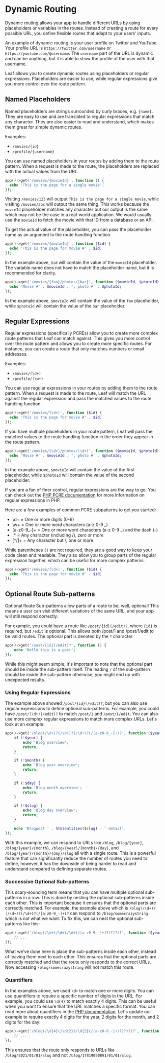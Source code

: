 # Dynamic Routing

Dynamic routing allows your app to handle different URLs by using placeholders or variables in the routes. Instead of creating a route for every possible URL, you define flexible routes that adapt to your users' inputs.

An example of dynamic routing is your user profile on Twitter and YouTube. Your profile URL is `https://twitter.com/username` or `https://youtube.com/@username`. The `username` part of the URL is dynamic and can be anything, but it is able to show the profile of the user with that username.

Leaf allows you to create dynamic routes using placeholders or regular expressions. Placeholders are easier to use, while regular expressions give you more control over the route pattern.

## Named Placeholders

Named placeholders are strings surrounded by curly braces, e.g. `{name}`. They are easy to use and are translated to regular expressions that match any character. They are also easier to read and understand, which makes them great for simple dynamic routes.

Examples:

- `/movies/{id}`
- `/profile/{username}`

You can use named placeholders in your routes by adding them to the route pattern. When a request is made to the route, the placeholders are replaced with the actual values from the URL.

```php
app()->get('/movies/{movieId}', function () {
  echo 'This is the page for a single movie';
});
```

Visiting `/movies/123` will output `This is the page for a single movie`, while visiting `/movies/abc` will output the same thing. This works because the `movieId` placeholder matches any character but our output is the same which may not be the case in a real-world application. We would usually use the `movieId` to fetch the movie with that ID from a database or an API.

To get the actual value of the placeholder, you can pass the placeholder name as an argument to the route handling function.

```php
app()->get('/movies/{movieId}', function ($id) {
  echo 'This is the page for movie #' . $id;
});
```

In the example above, `$id` will contain the value of the `movieId` placeholder. The variable name does not have to match the placeholder name, but it is recommended for clarity.

```php
app()->get('/movies/{foo}/photos/{bar}', function ($movieId, $photoId) {
  echo 'Movie #' . $movieId . ', photo #' . $photoId;
});
```

In the example above, `$movieId` will contain the value of the `foo` placeholder, while `$photoId` will contain the value of the `bar` placeholder.

## Regular Expressions

Regular expressions (specifically PCREs) allow you to create more complex route patterns that Leaf can match against. This gives you more control over the route pattern and allows you to create more specific routes. For instance, you can create a route that only matches numbers or email addresses.

Examples:

- `/movies/(\d+)`
- `/profile/(\w+)`

You can use regular expressions in your routes by adding them to the route pattern. When a request is made to the route, Leaf will match the URL against the regular expression and pass the matched values to the route handling function.

```php
app()->get('/movies/(\d+)', function ($id) {
  echo 'This is the page for movie #' . $id;
});
```

If you have multiple placeholders in your route pattern, Leaf will pass the matched values to the route handling function in the order they appear in the route pattern.

```php
app()->get('/movies/(\d+)/photos/(\d+)', function ($movieId, $photoId) {
  echo 'Movie #' . $movieId . ', photo #' . $photoId;
});
```

In the example above, `$movieId` will contain the value of the first placeholder, while `$photoId` will contain the value of the second placeholder.

If you are a fan of finer control, regular expressions are the way to go. You can check out the [PHP PCRE documentation](https://github.com/cornernote/cheat-sheet/blob/master/PHP%20PCRE%20Cheat%20Sheet.pdf) for more information on regular expressions in PHP.

Here are a few examples of common PCRE subpatterns to get you started:

- \d+ = One or more digits (0-9)
- \w+ = One or more word characters (a-z 0-9 _)
- [a-z0-9_-]+ = One or more word characters (a-z 0-9 _) and the dash (-)
- .* = Any character (including /), zero or more
- [^/]+ = Any character but /, one or more

While parentheses `()` are not required, they are a good way to keep your code clean and readable. They also allow you to group parts of the regular expression together, which can be useful for more complex patterns.

```php
app()->get('/movies/(\d+)', function ($id) {
  echo 'This is the page for movie #' . $id;
});
```

## Optional Route Sub-patterns

Optional Route Sub-patterns allow parts of a route to be, well, optional! This means a user can visit different variations of the same URL, and your app will still respond correctly.

For example, you could have a route like `/post/{id}(/edit)?`, where `{id}` is required, but `/edit` is optional. This allows both /post/1 and /post/1/edit to be valid routes. The optional part is denoted by the `?` character.

```php
app()->get('/post/{id}(/edit)?', function () {
    echo 'Hello this is a post';
});
```

While this might seem simple, it's important to note that the optional part should be inside the sub-pattern itself. The leading `/` of the sub-pattern should be inside the sub-pattern otherwise, you might end up with unexpected results.

### Using Regular Expressions

The example above showed `/post/{id}(/edit)?`, but you can also use regular expressions to define optional sub-patterns. For example, you could have `/post/(\d+)(/edit)?` to match `/post/1` and `/post/1/edit`. You can also use more complex regular expressions to match more complex URLs. Let's look at an example:

```php
app()->get('/blog(/\d+)?(/\d+)?(/\d+)?(/[a-z0-9_-]+)?', function ($year = null, $month = null, $day = null, $slug = null) {
    if (!$year) {
        echo 'Blog overview';
        return;
    }

    if (!$month) {
        echo 'Blog year overview';
        return;
    }

    if (!$day) {
        echo 'Blog month overview';
        return;
    }

    if (!$slug) {
        echo 'Blog day overview';
        return;
    }

    echo 'Blogpost ' . htmlentities($slug) . ' detail';
});
```

With this example, we can respond to URLs like `/blog`, `/blog/{year}`, `/blog/{year}/{month}`, `/blog/{year}/{month}/{day}`, and `/blog/{year}/{month}/{day}/slug` all with a single route. This is a powerful feature that can significantly reduce the number of routes you need to define, however, it has the downside of being harder to read and understand compared to defining separate routes.

### Successive Optional Sub-patterns

This scary-sounding term means that you can have multiple optional sub-patterns in a row. This is done by nesting the optional sub-patterns inside each other. This is important because it ensures that the optional parts are correctly matched. For example, the example above which is `/blog(/\d+)?(/\d+)?(/\d+)?(/[a-z0-9_-]+)?` can respond to `/blog/somecrazystring` which is not what we want. To fix this, we can nest the optional sub-patterns like this:

```php
app()->get('/blog(/\d+(/\d+(/\d+(/[a-z0-9_-]+)?)?)?)?', function ($year = null, $month = null, $day = null, $slug = null) {
    // ...
});
```

What we've done here is place the sub-patterns inside each other, instead of leaving them next to each other. This ensures that the optional parts are correctly matched and that the route only responds to the correct URLs. Now accessing `/blog/somecrazystring` will not match this route.

### Quantifiers

In the examples above, we used `\d+` to match one or more digits. You can use quantifiers to require a specific number of digits in the URL. For example, you could use `\d{4}` to match exactly 4 digits. This can be useful when you want to ensure that the URL matches a specific format. You can read more about quantifiers in the [PHP documentation](https://www.php.net/manual/en/regexp.reference.repetition.php). Let's update our example to require exactly 4 digits for the year, 2 digits for the month, and 2 digits for the day:

```php
app()->get('/blog(/\d{4}(/\d{2}(/\d{2}(/[a-z0-9_-]+)?)?)?)?', function ($year = null, $month = null, $day = null, $slug = null) {
    // ...
});
```

This ensures that the route only responds to URLs like `/blog/2021/01/01/slug` and not `/blog/17819090091/01/01/slug`.
